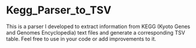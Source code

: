 # Kegg_Parser_to_TSV
This is a parser I developed to extract information from KEGG (Kyoto Genes and Genomes Encyclopedia) text files and generate a corresponding TSV table. Feel free to use in your code or add improvements to it.
